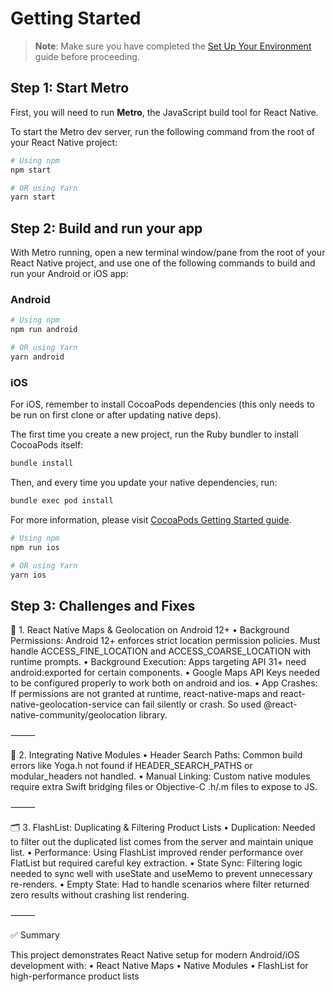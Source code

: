 # Getting Started

> **Note**: Make sure you have completed the [Set Up Your Environment](https://reactnative.dev/docs/set-up-your-environment) guide before proceeding.

## Step 1: Start Metro

First, you will need to run **Metro**, the JavaScript build tool for React Native.

To start the Metro dev server, run the following command from the root of your React Native project:

```sh
# Using npm
npm start

# OR using Yarn
yarn start
```

## Step 2: Build and run your app

With Metro running, open a new terminal window/pane from the root of your React Native project, and use one of the following commands to build and run your Android or iOS app:

### Android

```sh
# Using npm
npm run android

# OR using Yarn
yarn android
```

### iOS

For iOS, remember to install CocoaPods dependencies (this only needs to be run on first clone or after updating native deps).

The first time you create a new project, run the Ruby bundler to install CocoaPods itself:

```sh
bundle install
```

Then, and every time you update your native dependencies, run:

```sh
bundle exec pod install
```

For more information, please visit [CocoaPods Getting Started guide](https://guides.cocoapods.org/using/getting-started.html).

```sh
# Using npm
npm run ios

# OR using Yarn
yarn ios
```

## Step 3: Challenges and Fixes

📍 1. React Native Maps & Geolocation on Android 12+
• Background Permissions: Android 12+ enforces strict location permission policies.
Must handle ACCESS_FINE_LOCATION and ACCESS_COARSE_LOCATION with runtime prompts.
• Background Execution: Apps targeting API 31+ need android:exported for certain components.
• Google Maps API Keys needed to be configured properly to work both on android and ios.
• App Crashes: If permissions are not granted at runtime, react-native-maps and react-native-geolocation-service can fail silently or crash. So used @react-native-community/geolocation library.

⸻

🧩 2. Integrating Native Modules
• Header Search Paths: Common build errors like Yoga.h not found if HEADER_SEARCH_PATHS or modular_headers not handled.
• Manual Linking: Custom native modules require extra Swift bridging files or Objective-C .h/.m files to expose to JS.

⸻

🗂️ 3. FlashList: Duplicating & Filtering Product Lists
• Duplication: Needed to filter out the duplicated list comes from the server and maintain unique list.
• Performance: Using FlashList improved render performance over FlatList but required careful key extraction.
• State Sync: Filtering logic needed to sync well with useState and useMemo to prevent unnecessary re-renders.
• Empty State: Had to handle scenarios where filter returned zero results without crashing list rendering.

⸻

✅ Summary

This project demonstrates React Native setup for modern Android/iOS development with:
• React Native Maps
• Native Modules
• FlashList for high-performance product lists
